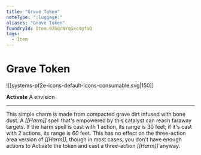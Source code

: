 ```yaml
---
title: "Grave Token"
noteType: ":luggage:"
aliases: "Grave Token"
foundryId: Item.9ZGqcNYqGxc4gfaQ
tags:
  - Item
---
```


# Grave Token
![[systems-pf2e-icons-default-icons-consumable.svg|150]]

**Activate** A envision

* * *

This simple charm is made from compacted grave dirt infused with bone dust. A _[[Harm]]_ spell that's empowered by this catalyst can reach faraway targets. If the harm spell is cast with 1 action, its range is 30 feet; if it's cast with 2 actions, its range is 60 feet. This has no effect on the three-action area version of _[[Harm]]_, though in most cases, you don't have enough actions to Activate the token and cast a three-action _[[Harm]]_ anyway.
